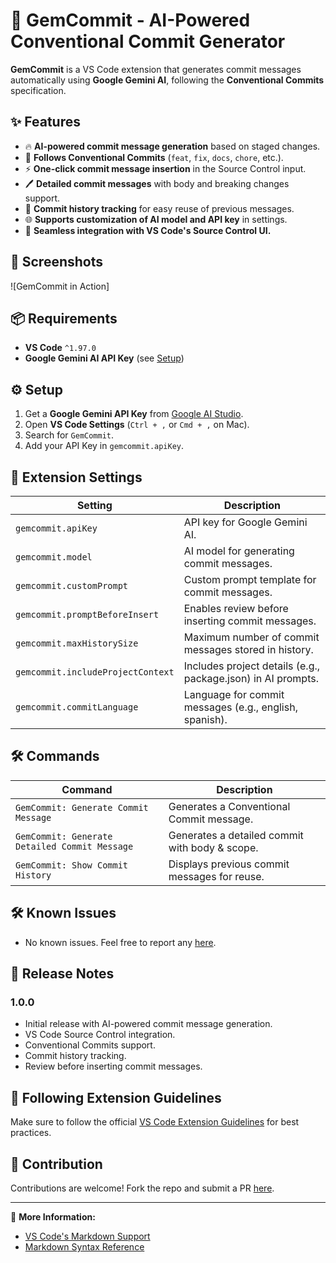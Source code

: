 # 🚀 GemCommit - AI-Powered Conventional Commit Generator

**GemCommit** is a VS Code extension that generates commit messages automatically using **Google Gemini AI**, following the **Conventional Commits** specification.

## ✨ Features

- 🔥 **AI-powered commit message generation** based on staged changes.
- 📝 **Follows Conventional Commits** (`feat`, `fix`, `docs`, `chore`, etc.).
- ⚡ **One-click commit message insertion** in the Source Control input.
- 🖊️ **Detailed commit messages** with body and breaking changes support.
- 📜 **Commit history tracking** for easy reuse of previous messages.
- 🌐 **Supports customization of AI model and API key** in settings.
- 🎨 **Seamless integration with VS Code's Source Control UI.**

## 📸 Screenshots

![GemCommit in Action] <!-- (images/gemcommit-demo.gif) -->

## 📦 Requirements

- **VS Code** `^1.97.0`
- **Google Gemini AI API Key** (see [Setup](#-setup))

## ⚙️ Setup

1. Get a **Google Gemini API Key** from [Google AI Studio](https://aistudio.google.com/).
2. Open **VS Code Settings** (`Ctrl + ,` or `Cmd + ,` on Mac).
3. Search for `GemCommit`.
4. Add your API Key in `gemcommit.apiKey`.

## 🔧 Extension Settings

| Setting                           | Description                                                  |
| --------------------------------- | ------------------------------------------------------------ |
| `gemcommit.apiKey`                | API key for Google Gemini AI.                                |
| `gemcommit.model`                 | AI model for generating commit messages.                     |
| `gemcommit.customPrompt`          | Custom prompt template for commit messages.                  |
| `gemcommit.promptBeforeInsert`    | Enables review before inserting commit messages.             |
| `gemcommit.maxHistorySize`        | Maximum number of commit messages stored in history.         |
| `gemcommit.includeProjectContext` | Includes project details (e.g., package.json) in AI prompts. |
| `gemcommit.commitLanguage`        | Language for commit messages (e.g., english, spanish).       |

## 🛠 Commands

| Command                                       | Description                                    |
| --------------------------------------------- | ---------------------------------------------- |
| `GemCommit: Generate Commit Message`          | Generates a Conventional Commit message.       |
| `GemCommit: Generate Detailed Commit Message` | Generates a detailed commit with body & scope. |
| `GemCommit: Show Commit History`              | Displays previous commit messages for reuse.   |

## 🛠 Known Issues

- No known issues. Feel free to report any [here](https://github.com/bernabedev/gemcommit/issues).

## 📌 Release Notes

### 1.0.0

- Initial release with AI-powered commit message generation.
- VS Code Source Control integration.
- Conventional Commits support.
- Commit history tracking.
- Review before inserting commit messages.

## 📜 Following Extension Guidelines

Make sure to follow the official [VS Code Extension Guidelines](https://code.visualstudio.com/api/references/extension-guidelines) for best practices.

## 🎯 Contribution

Contributions are welcome! Fork the repo and submit a PR [here](https://github.com/bernabedev/gemcommit).

---

🔗 **More Information:**

- [VS Code's Markdown Support](http://code.visualstudio.com/docs/languages/markdown)
- [Markdown Syntax Reference](https://help.github.com/articles/markdown-basics/)
